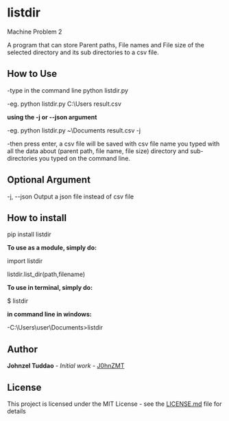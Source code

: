 # listdir
Machine Problem 2

A program that can store Parent paths, File names and File size of the selected directory and its sub directories to a csv file.

## How to Use
-type in the command line python listdir.py <directory path> <csv file name>

-eg. python listdir.py C:\Users result.csv

**using the -j or --json argument**

-eg. python listdir.py ~\Documents result.csv -j

-then press enter, a csv file will be saved with csv file name you typed with all the data about (parent path, file name, file size) directory and sub-directories you typed on the command line.

## Optional Argument

-j, --json     Output a json file instead of csv file

## How to install

pip install listdir

**To use as a module, simply do:**

import listdir

listdir.list_dir(path,filename)

**To use in terminal, simply do:**

$ listdir <path> <file name>

**in command line in windows:**

-C:\Users\user\Documents\>listdir <path> <file name>


## Author
**Johnzel Tuddao** - *Initial work* - [J0hnZMT](https://github.com/J0hnZMT)

## License
This project is licensed under the MIT License - see the [LICENSE.md](LICENSE.md) file for details

